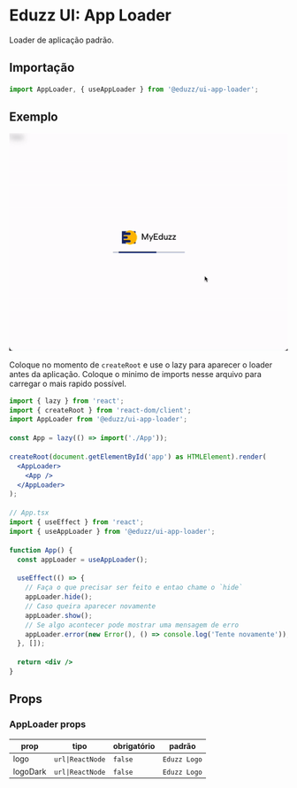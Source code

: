 # Eduzz UI: App Loader

Loader de aplicação padrão.

## Importação

```ts
import AppLoader, { useAppLoader } from '@eduzz/ui-app-loader';
```

## Exemplo

<img src='./example.gif' />

Coloque no momento de `createRoot` e use o lazy para aparecer o loader antes da aplicação.
Coloque o minimo de imports nesse arquivo para carregar o mais rapido possível.

```jsx
import { lazy } from 'react';
import { createRoot } from 'react-dom/client';
import AppLoader from '@eduzz/ui-app-loader'; 

const App = lazy(() => import('./App'));

createRoot(document.getElementById('app') as HTMLElement).render(
  <AppLoader>
    <App />
  </AppLoader>
);

// App.tsx
import { useEffect } from 'react';
import { useAppLoader } from '@eduzz/ui-app-loader';

function App() {
  const appLoader = useAppLoader();

  useEffect(() => {
    // Faça o que precisar ser feito e entao chame o `hide`
    appLoader.hide();
    // Caso queira aparecer novamente
    appLoader.show();
    // Se algo acontecer pode mostrar uma mensagem de erro
    appLoader.error(new Error(), () => console.log('Tente novamente'));
  }, []);

  return <div />
}

```

## Props

### AppLoader props

| prop     | tipo             | obrigatório | padrão       |
|----------|------------------|-------------|--------------|
| logo     | `url\|ReactNode` | `false`     | `Eduzz Logo` |
| logoDark | `url\|ReactNode` | `false`     | `Eduzz Logo` |
